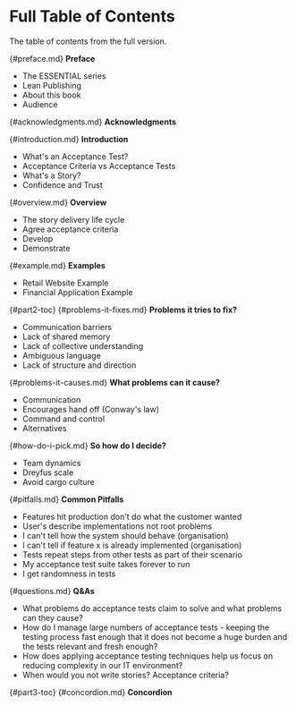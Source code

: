 # Full Table of Contents

The table of contents from the full version.

{#preface.md}
**Preface**

 * The ESSENTIAL series
 * Lean Publishing
 * About this book
 * Audience

{#acknowledgments.md}
**Acknowledgments**

{#introduction.md}
**Introduction**

 * What's an Acceptance Test?
 * Acceptance Criteria vs Acceptance Tests
 * What's a Story?
 * Confidence and Trust

{#overview.md}
**Overview**

 * The story delivery life cycle
 * Agree acceptance criteria
 * Develop
 * Demonstrate

{#example.md}
**Examples**

 * Retail Website Example
 * Financial Application Example

{#part2-toc}
{#problems-it-fixes.md}
**Problems it tries to fix?**

 * Communication barriers
 * Lack of shared memory
 * Lack of collective understanding
 * Ambiguous language
 * Lack of structure and direction

{#problems-it-causes.md}
**What problems can it cause?**

 * Communication
 * Encourages hand off (Conway's law)
 * Command and control
 * Alternatives

{#how-do-i-pick.md}
**So how do I decide?**

 * Team dynamics
 * Dreyfus scale
 * Avoid cargo culture

{#pitfalls.md}
**Common Pitfalls**

 * Features hit production don't do what the customer wanted
 * User's describe implementations not root problems
 * I can't tell how the system should behave (organisation)
 * I can't tell if feature x is already implemented (organisation)
 * Tests repeat steps from other tests as part of their scenario
 * My acceptance test suite takes forever to run
 * I get randomness in tests

{#questions.md}
**Q&As**

 * What problems do acceptance tests claim to solve and what problems can they cause?
 * How do I manage large numbers of acceptance tests - keeping the testing process fast enough that it does not become a huge burden and the tests relevant and fresh enough?
 * How does applying acceptance testing techniques help us focus on reducing complexity in our IT environment?
 * When would you not write stories? Acceptance criteria?

{#part3-toc}
{#concordion.md}
**Concordion**